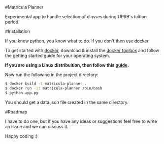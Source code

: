 #Matricula Planner

Experimental app to handle selection of classes during UPRB's tuition period.

#Installation

If you know [python](https://www.python.org), you know what to do. If you don't then use [docker](https://www.docker.com).

To get started with [docker](https://www.docker.com), download & install the [docker toolbox](https://www.docker.com/toolbox) and follow the getting started guide for your operating system.

**If you are using a Linux distribuition, then follow this [guide](http://docs.docker.com/linux/started/).**

Now run the following in the project directory:

```bash
$ docker build -t matricula-planner .
$ docker run -it matricula-planner /bin/bash
$ python app.py
```

You should get a data.json file created in the same directory.

#Roadmap

I have to do one, but if you have any ideas or suggestions feel free to write an issue and we can discuss it.

Happy coding :)
